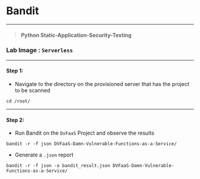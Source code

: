 # **Bandit**

---

> #### Python Static-Application-Security-Testing

### **Lab Image : `Serverless`**

---

#### Step 1:

* Navigate to the directory on the provisioned server that has the project to be scanned

```commandline
cd /root/
```

---

#### Step 2:

* Run Bandit on the `DvFaaS` Project and observe the results

```commandline
bandit -r -f json DVFaaS-Damn-Vulnerable-Functions-as-a-Service/
```

* Generate a `.json` report

```commandline
bandit -r -f json -o bandit_result.json DVFaaS-Damn-Vulnerable-Functions-as-a-Service/
```

